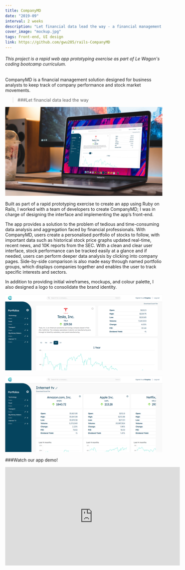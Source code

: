 ```yaml
---
title: CompanyMD
date: "2019-09"
interval: 2 weeks
description: "Let financial data lead the way - a financial management app prototype developed for stock investors and business analysts"
cover_image: "mockup.jpg"
tags: Front-end, UI design
link: https://github.com/gwu205/rails-CompanyMD
---
```


###### _This project is a rapid web app prototyping exercise as part of Le Wagon's coding bootcamp curriculum._

CompanyMD is a financial management solution designed for business analysts to keep track of company performance and stock market movements.

> ###Let financial data lead the way

![CompanyMD Application Dashboard](mockup.jpg)

Built as part of a rapid prototyping exercise to create an app using Ruby on Rails, I worked with a team of developers to create CompanyMD; I was in charge of designing the interface and implementing the app’s front-end.

The app provides a solution to the problem of tedious and time-consuming data analysis and aggregation faced by financial professionals. With CompanyMD, users create a personalised portfolio of stocks to follow, with important data such as historical stock price graphs updated real-time, recent news, and 10K reports from the SEC. With a clean and clear user interface, stock performance can be tracked easily at a glance and if needed, users can perform deeper data analysis by clicking into company pages. Side-by-side comparison is also made easy through named portfolio groups, which displays companies together and enables the user to track specific interests and sectors.

In addition to providing initial wireframes, mockups, and colour palette, I also designed a logo to consolidate the brand identity.

![CompanyMD Company Page](company.png)

![CompanyMD Group Page](group.png)

###Watch our app demo!

<iframe width="560" height="315" src="https://www.youtube.com/embed/H3Hn1oa019Q?start=1022" frameborder="0" allow="accelerometer; autoplay; encrypted-media; gyroscope; picture-in-picture" allowfullscreen></iframe>
